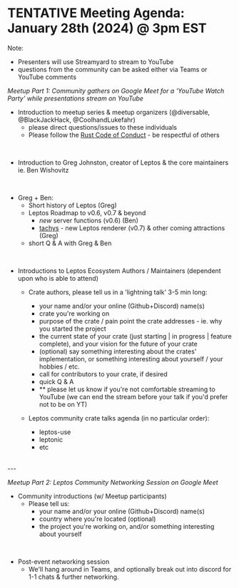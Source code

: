 # TENTATIVE Meeting Agenda: January 28th (2024) @ 3pm EST

Note:
- Presenters will use Streamyard to stream to YouTube
- questions from the community can be asked either via Teams or YouTube comments

*Meetup Part 1: Community gathers on Google Meet for a 'YouTube Watch Party' while presentations stream on YouTube*



- Introduction to meetup series & meetup organizers (@diversable, @BlackJackHack, @CoolhandLukefahr)
	- please direct questions/issues to these individuals
	- Please follow the [Rust Code of Conduct](https://www.rust-lang.org/policies/code-of-conduct) - be respectful of others

<br/>

- Introduction to Greg Johnston, creator of Leptos & the core maintainers ie. Ben Wishovitz

<br/>

- Greg + Ben:
	- Short history of Leptos (Greg)
	- Leptos Roadmap to v0.6, v0.7 & beyond
		- *new* server functions (v0.6) (Ben)
		- [tachys](https://github.com/gbj/tachys) - new Leptos renderer (v0.7) & other coming attractions (Greg)
	- short Q & A with Greg & Ben

<br/>

- Introductions to Leptos Ecosystem Authors / Maintainers (dependent upon who is able to attend)

	- Crate authors, please tell us in a 'lightning talk' 3-5 min long:
		- your name and/or your online (Github+Discord) name(s)
		- crate you're working on
		- purpose of the crate / pain point the crate addresses - ie. why you started the project
		- the current state of your crate (just starting | in progress | feature complete), and your vision for the future of your crate
		- (optional) say something interesting about the crates' implementation, or something interesting about yourself / your hobbies / etc.
		- call for contributors to your crate, if desired
		- quick Q & A
		- ** please let us know if you're not comfortable streaming to YouTube (we can end the stream before your talk if you'd prefer not to be on YT)


	- Leptos community crate talks agenda (in no particular order):
		- leptos-use
		- leptonic
  		- etc

<br/>
---

<br/>

*Meetup Part 2: Leptos Community Networking Session on Google Meet*

- Community introductions (w/ Meetup participants)
	- Please tell us:
		- your name and/or your online (Github+Discord) name(s)
		- country where you're located (optional)
		- the project you're working on, and/or something interesting about yourself

<br/>

- Post-event networking session
	- We'll hang around in Teams, and optionally break out into discord for 1-1 chats & further networking.

